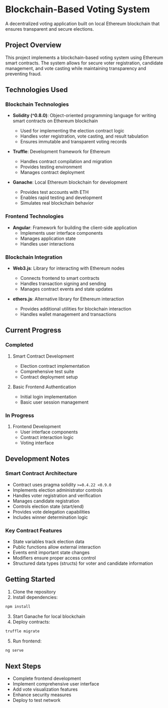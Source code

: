 # Blockchain-Based Voting System

A decentralized voting application built on local Ethereum blockchain that ensures transparent and secure elections.

## Project Overview

This project implements a blockchain-based voting system using Ethereum smart contracts. The system allows for secure voter registration, candidate management, and vote casting while maintaining transparency and preventing fraud.

## Technologies Used

### Blockchain Technologies
- **Solidity (^0.8.0)**: Object-oriented programming language for writing smart contracts on Ethereum blockchain
  - Used for implementing the election contract logic
  - Handles voter registration, vote casting, and result tabulation
  - Ensures immutable and transparent voting records

- **Truffle**: Development framework for Ethereum
  - Handles contract compilation and migration
  - Provides testing environment
  - Manages contract deployment

- **Ganache**: Local Ethereum blockchain for development
  - Provides test accounts with ETH
  - Enables rapid testing and development
  - Simulates real blockchain behavior

### Frontend Technologies
- **Angular**: Framework for building the client-side application
  - Implements user interface components
  - Manages application state
  - Handles user interactions

### Blockchain Integration
- **Web3.js**: Library for interacting with Ethereum nodes
  - Connects frontend to smart contracts
  - Handles transaction signing and sending
  - Manages contract events and state updates

- **ethers.js**: Alternative library for Ethereum interaction
  - Provides additional utilities for blockchain interaction
  - Handles wallet management and transactions

## Current Progress

### Completed
1. Smart Contract Development
   - Election contract implementation
   - Comprehensive test suite
   - Contract deployment setup

2. Basic Frontend Authentication
   - Initial login implementation
   - Basic user session management

### In Progress
1. Frontend Development
   - User interface components
   - Contract interaction logic
   - Voting interface

## Development Notes

### Smart Contract Architecture
- Contract uses pragma solidity `>=0.4.22 <0.9.0`
- Implements election administrator controls
- Handles voter registration and verification
- Manages candidate registration
- Controls election state (start/end)
- Provides vote delegation capabilities
- Includes winner determination logic

### Key Contract Features
- State variables track election data
- Public functions allow external interaction
- Events emit important state changes
- Modifiers ensure proper access control
- Structured data types (structs) for voter and candidate information

## Getting Started

1. Clone the repository
2. Install dependencies:
```bash
npm install
```
3. Start Ganache for local blockchain
4. Deploy contracts:
```bash
truffle migrate
```
5. Run frontend:
```bash
ng serve
```

## Next Steps
- Complete frontend development
- Implement comprehensive user interface
- Add vote visualization features
- Enhance security measures
- Deploy to test network
